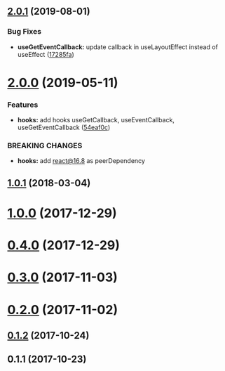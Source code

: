 ## [2.0.1](https://github.com/megazazik/react-cached-callback/compare/v2.0.0...v2.0.1) (2019-08-01)


### Bug Fixes

* **useGetEventCallback:** update callback in useLayoutEffect instead of useEffect ([17285fa](https://github.com/megazazik/react-cached-callback/commit/17285fa))



# [2.0.0](https://github.com/megazazik/react-cached-callback/compare/v1.0.1...v2.0.0) (2019-05-11)


### Features

* **hooks:** add hooks useGetCallback, useEventCallback, useGetEventCallback ([54eaf0c](https://github.com/megazazik/react-cached-callback/commit/54eaf0c))


### BREAKING CHANGES

* **hooks:** add react@16.8 as peerDependency



## [1.0.1](https://github.com/megazazik/react-cached-callback/compare/v1.0.0...v1.0.1) (2018-03-04)



# [1.0.0](https://github.com/megazazik/react-cached-callback/compare/v0.4.0...v1.0.0) (2017-12-29)



# [0.4.0](https://github.com/megazazik/react-cached-callback/compare/v0.3.0...v0.4.0) (2017-12-29)



# [0.3.0](https://github.com/megazazik/react-cached-callback/compare/v0.2.0...v0.3.0) (2017-11-03)



# [0.2.0](https://github.com/megazazik/react-cached-callback/compare/v0.1.2...v0.2.0) (2017-11-02)



## [0.1.2](https://github.com/megazazik/react-cached-callback/compare/v0.1.1...v0.1.2) (2017-10-24)



## 0.1.1 (2017-10-23)




